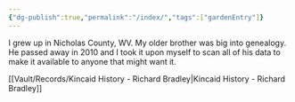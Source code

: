 ```yaml
---
{"dg-publish":true,"permalink":"/index/","tags":["gardenEntry"]}
---
```




I grew up in Nicholas County, WV. My older brother was big into genealogy. He passed away in 2010 and I took it upon myself to scan all of his data to make it available to anyone that might want it.


[[Vault/Records/Kincaid History - Richard Bradley\|Kincaid History - Richard Bradley]]


